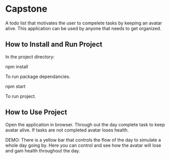 # Capstone  

A todo list that motivates the user to compelete tasks by keeping an avatar alive.
This application can be used by anyone that needs to get organized.


## How to Install and Run Project

In the project directory:

npm install 

To run package dependancies. 

npm start

To run project. 
## How to Use Project

Open the application in browser. 
Through out the day complete task to keep avatar alive.
If tasks are not completed avatar loses health.

DEMO: There is a yellow bar that controls the flow of the day to simulate a whole day going by.
Here you can control and see how the avatar will lose and gain health throughout the day.
